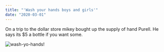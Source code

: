 ```yaml
---
title: "'Wash your hands boys and girls'"
date: "2020-03-01"
---
```


On a trip to the dollar store mikey bought up the supply of hand Purell. He says its $5 a bottle if you want some.
 
 ![wash-yo-hands!](../images/hand-wash.png)